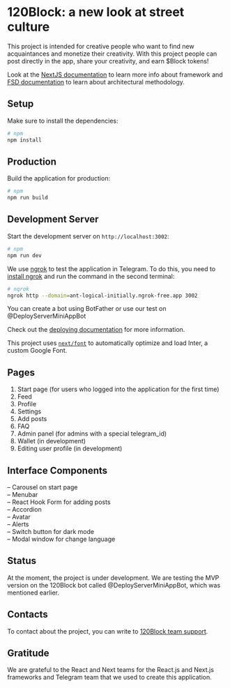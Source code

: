 # 120Block: a new look at street culture

This project is intended for creative people who want to find new acquaintances and monetize their creativity.
With this project people can post directly in the app, share your creativity, and earn $Block tokens!


Look at the [NextJS documentation](https://nextjs.org/docs) to learn more info about framework and [FSD documentation](https://feature-sliced.design/docs) to learn about architectural methodology.

## Setup

Make sure to install the dependencies:

```bash
# npm
npm install
```

## Production

Build the application for production:

```bash
# npm
npm run build
```

## Development Server

Start the development server on `http://localhost:3002`:

```bash
# npm
npm run dev
```

We use [ngrok](https://ngrok.com/) to test the application in Telegram. To do this, you need to [install ngrok](https://ngrok.com/docs/getting-started/) and run the command in the second terminal:
```bash
# nqrok
ngrok http --domain=ant-logical-initially.ngrok-free.app 3002
```

You can create a bot using BotFather or use our test on @DeployServerMiniAppBot


Check out the [deploying documentation](https://nextjs.org/docs/app/building-your-application/deploying) for more information.

This project uses [`next/font`](https://nextjs.org/docs/basic-features/font-optimization) to automatically optimize and load Inter, a custom Google Font.

## Pages

1. Start page (for users who logged into the application for the first time)
2. Feed
3. Profile
4. Settings
5. Add posts
6. FAQ
7. Admin panel (for admins with a special telegram_id)
8. Wallet (in development)
9. Editing user profile (in development)


## Interface Components

– Carousel on start page  
– Menubar   
– React Hook Form for adding posts  
– Accordion     
– Avatar    
– Alerts    
– Switch button for dark mode   
– Modal window for change language

## Status

At the moment, the project is under development. We are testing the MVP version on the 120Block bot called @DeployServerMiniAppBot, which was mentioned earlier.

## Contacts

To contact about the project, you can write to [120Block team support](https://t.me/block_120sup).

## Gratitude

We are grateful to the React and Next teams for the React.js and Next.js frameworks and Telegram team that we used to create this application.
